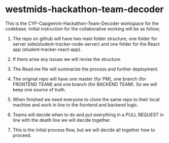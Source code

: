 # westmids-hackathon-team-decoder

 This is the CYF-Capgemini-Hackathon-Team-Decoder workspace for the codebase. 
 Initial instruction for the collaborative working will be as follow;
 	
 1) The repo on github will have two main folder structure; one folder 
 for server side(student-tracker-node-server) and one folder for the React
 app (student-tracker-react-app).
 
 2) If there arise any issues we will revise the structure.
 
 3) The Read.me file will summarize the process and further deployment.
 
 4) The original repo will have one master (for PM), one branch 
 (for FRONTEND TEAM) and one branch (for BACKEND TEAM). 
 So we will keep one source of truth.
 
 5) When finished we need everyone to clone the same repo to their local
 machine and work in line to the frontend and backend logic.
 
 6) Teams will decide when to do and put everything in a PULL REQUEST 
 in line with the death line we will decide together.
 
 7) This is the initial process flow, but we will decide all together how to proceed.
